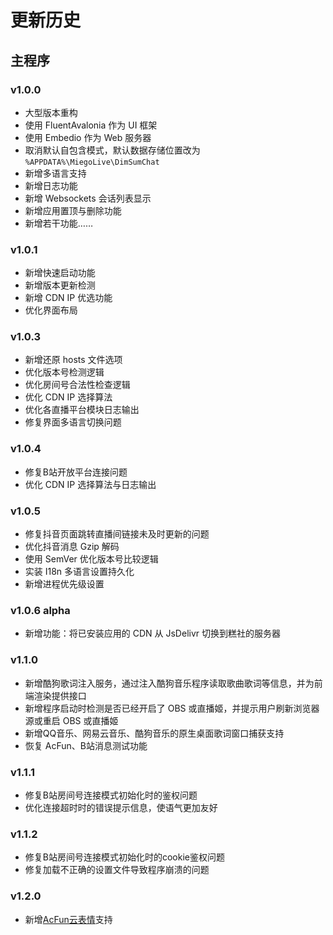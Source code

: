 # 更新历史

## 主程序

### v1.0.0

- 大型版本重构
- 使用 FluentAvalonia 作为 UI 框架
- 使用 Embedio 作为 Web 服务器
- 取消默认自包含模式，默认数据存储位置改为 `%APPDATA%\MiegoLive\DimSumChat`
- 新增多语言支持
- 新增日志功能
- 新增 Websockets 会话列表显示
- 新增应用置顶与删除功能
- 新增若干功能……

### v1.0.1

- 新增快速启动功能
- 新增版本更新检测
- 新增 CDN IP 优选功能
- 优化界面布局

### v1.0.3

- 新增还原 hosts 文件选项
- 优化版本号检测逻辑
- 优化房间号合法性检查逻辑
- 优化 CDN IP 选择算法
- 优化各直播平台模块日志输出
- 修复界面多语言切换问题

### v1.0.4

- 修复B站开放平台连接问题
- 优化 CDN IP 选择算法与日志输出

### v1.0.5

- 修复抖音页面跳转直播间链接未及时更新的问题
- 优化抖音消息 Gzip 解码
- 使用 SemVer 优化版本号比较逻辑
- 实装 I18n 多语言设置持久化
- 新增进程优先级设置

### v1.0.6 alpha

- 新增功能：将已安装应用的 CDN 从 JsDelivr 切换到糕社的服务器

### v1.1.0

- 新增酷狗歌词注入服务，通过注入酷狗音乐程序读取歌曲歌词等信息，并为前端渲染提供接口
- 新增程序启动时检测是否已经开启了 OBS 或直播姬，并提示用户刷新浏览器源或重启 OBS 或直播姬
- 新增QQ音乐、网易云音乐、酷狗音乐的原生桌面歌词窗口捕获支持
- 恢复 AcFun、B站消息测试功能

### v1.1.1

- 修复B站房间号连接模式初始化时的鉴权问题
- 优化连接超时时的错误提示信息，使语气更加友好

### v1.1.2

- 修复B站房间号连接模式初始化时的cookie鉴权问题
- 修复加载不正确的设置文件导致程序崩溃的问题

### v1.2.0

- 新增[AcFun云表情](https://github.com/MiegoLive/AcfunCloudEmoji)支持